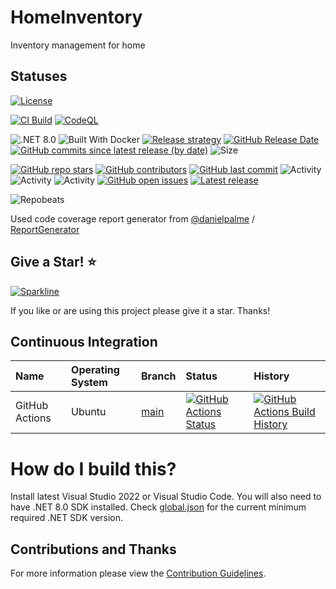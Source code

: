 # HomeInventory

Inventory management for home

## Statuses

[![License](https://img.shields.io/badge/license-MIT-blue.svg)](https://github.com/gritcsenko/HomeInventory/blob/master/LICENSE)

[![CI Build](https://github.com/gritcsenko/HomeInventory/actions/workflows/build.yml/badge.svg)](https://github.com/gritcsenko/HomeInventory/actions/workflows/build.yml)
[![CodeQL](https://github.com/gritcsenko/HomeInventory/workflows/CodeQL/badge.svg)](https://github.com/gritcsenko/HomeInventory/actions?query=workflow%3ACodeQL)

![.NET 8.0](https://img.shields.io/badge/Version-8.0-informational?logo=dotnet)
![Built With Docker](https://img.shields.io/badge/Built_With-Docker-informational?logo=docker)
[![Release strategy](https://img.shields.io/badge/Release%20strategy-GitHub_flow-informational.svg)](https://githubflow.github.io/)
[![GitHub Release Date](https://img.shields.io/github/release-date/gritcsenko/HomeInventory?label=released)](https://github.com/gritcsenko/HomeInventory/releases)
[![GitHub commits since latest release (by date)](https://img.shields.io/github/commits-since/gritcsenko/HomeInventory/latest?label=new+commits)](https://github.com/gritcsenko/HomeInventory/commits/master)
![Size](https://img.shields.io/github/repo-size/gritcsenko/HomeInventory)

[![GitHub repo stars](https://img.shields.io/github/stars/gritcsenko/HomeInventory)](https://github.com/gritcsenko/HomeInventory/stargazers)
[![GitHub contributors](https://img.shields.io/github/contributors/gritcsenko/HomeInventory)](https://github.com/gritcsenko/HomeInventory/graphs/contributors)
[![GitHub last commit](https://img.shields.io/github/last-commit/gritcsenko/HomeInventory)](https://github.com/gritcsenko/HomeInventory)
![Activity](https://img.shields.io/github/commit-activity/w/gritcsenko/HomeInventory)
![Activity](https://img.shields.io/github/commit-activity/m/gritcsenko/HomeInventory)
![Activity](https://img.shields.io/github/commit-activity/y/gritcsenko/HomeInventory)
[![GitHub open issues](https://img.shields.io/github/issues/gritcsenko/HomeInventory)](https://github.com/gritcsenko/HomeInventory/issues)
[![Latest release](https://img.shields.io/github/release/gritcsenko/HomeInventory.svg?label=latest%20release&color=007edf)](https://github.com/gritcsenko/HomeInventory/releases/latest)

![Repobeats](https://repobeats.axiom.co/api/embed/a676f1d05c655d3151a703e5ecad09c8949dbdd6.svg "Repobeats analytics image")

Used code coverage report generator from [@danielpalme](https://github.com/danielpalme) / [ReportGenerator](https://github.com/danielpalme/ReportGenerator)

## Give a Star! :star:
[![Sparkline](https://stars.medv.io/gritcsenko/HomeInventory.svg)](https://stars.medv.io/gritcsenko/HomeInventory)

If you like or are using this project please give it a star. Thanks!

## Continuous Integration

| Name            | Operating System      | Branch      | Status | History |
| :---            | :---                  | :---   | :---   | :---    |
| GitHub Actions  | Ubuntu                | [main](https://github.com/gritcsenko/HomeInventory/commits/main) | [![GitHub Actions Status](https://github.com/gritcsenko/HomeInventory/workflows/Build/badge.svg?branch=main)](https://github.com/gritcsenko/HomeInventory/actions) | [![GitHub Actions Build History](https://buildstats.info/github/chart/gritcsenko/HomeInventory?branch=main&includeBuildsFromPullRequest=false)](https://github.com/gritcsenko/HomeInventory/actions) |

# How do I build this?

Install latest Visual Studio 2022 or Visual Studio Code. You will also need to have .NET 8.0 SDK installed. Check [global.json](src/HomeInventory/global.json) for the current minimum required .NET SDK version.

## Contributions and Thanks

For more information please view the [Contribution Guidelines](.github/CONTRIBUTING.md).

